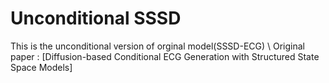 # Unconditional SSSD

This is the unconditional version of orginal model(SSSD-ECG) \\
Original paper : [Diffusion-based Conditional ECG Generation with Structured State Space Models]

